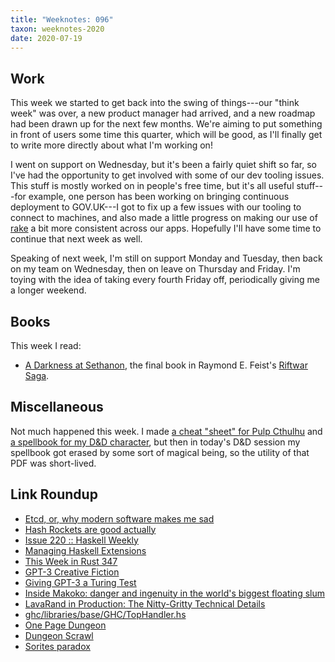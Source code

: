 ```yaml
---
title: "Weeknotes: 096"
taxon: weeknotes-2020
date: 2020-07-19
---
```


## Work

This week we started to get back into the swing of things---our "think
week" was over, a new product manager had arrived, and a new roadmap
had been drawn up for the next few months.  We're aiming to put
something in front of users some time this quarter, which will be
good, as I'll finally get to write more directly about what I'm
working on!

I went on support on Wednesday, but it's been a fairly quiet shift so
far, so I've had the opportunity to get involved with some of our dev
tooling issues.  This stuff is mostly worked on in people's free time,
but it's all useful stuff---for example, one person has been working
on bringing continuous deployment to GOV.UK---I got to fix up a few
issues with our tooling to connect to machines, and also made a little
progress on making our use of [rake][] a bit more consistent across
our apps.  Hopefully I'll have some time to continue that next week as
well.

Speaking of next week, I'm still on support Monday and Tuesday, then
back on my team on Wednesday, then on leave on Thursday and Friday.
I'm toying with the idea of taking every fourth Friday off,
periodically giving me a longer weekend.

[rake]: https://ruby.github.io/rake/


## Books

This week I read:

- [A Darkness at Sethanon][], the final book in Raymond E. Feist's
  [Riftwar Saga][].

[A Darkness at Sethanon]: https://en.wikipedia.org/wiki/A_Darkness_at_Sethanon
[Riftwar Saga]: https://en.wikipedia.org/wiki/The_Riftwar_Saga


## Miscellaneous

Not much happened this week.  I made [a cheat "sheet" for Pulp
Cthulhu][] and [a spellbook for my D&D character][], but then in
today's D&D session my spellbook got erased by some sort of magical
being, so the utility of that PDF was short-lived.

[a cheat "sheet" for Pulp Cthulhu]: weeknotes-096/cheatsheet.pdf
[a spellbook for my D&D character]: weeknotes-096/spellbook.pdf


## Link Roundup

- [Etcd, or, why modern software makes me sad](https://www.roguelazer.com/2020/07/etcd-or-why-modern-software-makes-me-sad/)
- [Hash Rockets are good actually](https://penelope.zone/2018/11/10/hash-rockets-are-good-actually.html)
- [Issue 220 :: Haskell Weekly](https://haskellweekly.news/issue/220.html)
- [Managing Haskell Extensions ](http://neilmitchell.blogspot.com/2020/07/managing-haskell-extensions.html)
- [This Week in Rust 347](https://this-week-in-rust.org/blog/2020/07/14/this-week-in-rust-347/)
- [GPT-3 Creative Fiction](https://www.gwern.net/GPT-3)
- [Giving GPT-3 a Turing Test](http://lacker.io/ai/2020/07/06/giving-gpt-3-a-turing-test.html)
- [Inside Makoko: danger and ingenuity in the world's biggest floating slum](https://www.theguardian.com/cities/2016/feb/23/makoko-lagos-danger-ingenuity-floating-slum)
- [LavaRand in Production: The Nitty-Gritty Technical Details](https://blog.cloudflare.com/lavarand-in-production-the-nitty-gritty-technical-details/)
- [ghc/libraries/base/GHC/TopHandler.hs](https://gitlab.haskell.org/ghc/ghc/-/blob/master/libraries/base/GHC/TopHandler.hs)
- [One Page Dungeon](https://watabou.itch.io/one-page-dungeon)
- [Dungeon Scrawl](https://probabletrain.itch.io/dungeon-scrawl)
- [Sorites paradox](https://en.wikipedia.org/wiki/Sorites_paradox)
